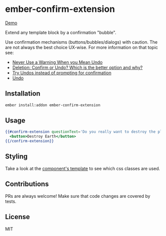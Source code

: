 # ember-confirm-extension

[Demo](http://advertate.github.io/)

Extend any template block by a confirmation "bubble".

Use confirmation mechanisms (buttons/bubbles/dialogs) with caution. The are not always the best choice UX-wise. For more information on that topic see:
* [Never Use a Warning When you Mean Undo](http://alistapart.com/article/neveruseawarning)
* [Deletion: Confirm or Undo? Which is the better option and why?](http://ux.stackexchange.com/questions/71960/deletion-confirm-or-undo-which-is-the-better-option-and-why)
* [Try Undos instead of prompting for confirmation](https://goodui.org/#8)
* [Undo](http://patternry.com/p=undo/)

## Installation

```bash
ember install:addon ember-confirm-extension
```

## Usage

```handlebars
{{#confirm-extension questionText='Do you really want to destroy the planet?' confirmText='Yes' declineText='No' confirmAction='destroyEarth'}}
  <button>Destroy Earth</button>
{{/confirm-extension}}
```

## Styling

Take a look at the [component's template](https://github.com/advertate/ember-confirm-extension/tree/master/addon/templates/components/confirm-extension.hbs) to see which css classes are used.

## Contributions

PRs are always welcome! Make sure that code changes are covered by tests.

## License

MIT
